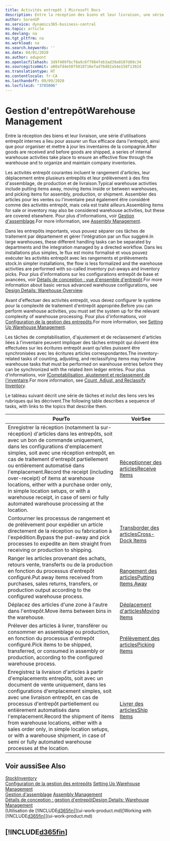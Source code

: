 ```yaml
---
title: Activités entrepôt | Microsoft Docs
description: Entre la réception des biens et leur livraison, une série d'utilisations entrepôt internes a lieu pour assurer un flux efficace dans l'entrepôt, ainsi que pour organiser et mettre à jour les inventaires de la compagnie.
author: SorenGP
ms.service: dynamics365-business-central
ms.topic: article
ms.devlang: na
ms.tgt_pltfrm: na
ms.workload: na
ms.search.keywords: ''
ms.date: 04/01/2020
ms.author: edupont
ms.openlocfilehash: 3d9f409fbcf8a9c6f7984feb3ad39a0107d89c34
ms.sourcegitcommit: a80afd4e5075018716efad76d82a54e158f1392d
ms.translationtype: HT
ms.contentlocale: fr-CA
ms.lasthandoff: 09/09/2020
ms.locfileid: "3785006"
---
```

# <a name="warehouse-management"></a><span data-ttu-id="bdec7-103">Gestion d'entrepôt</span><span class="sxs-lookup"><span data-stu-id="bdec7-103">Warehouse Management</span></span>
<span data-ttu-id="bdec7-104">Entre la réception des biens et leur livraison, une série d'utilisations entrepôt internes a lieu pour assurer un flux efficace dans l'entrepôt, ainsi que pour organiser et mettre à jour les inventaires de la compagnie.</span><span class="sxs-lookup"><span data-stu-id="bdec7-104">After goods are received and before goods are shipped, a series of internal warehouse activities take place to ensure an effective flow through the warehouse and to organize and maintain company inventories.</span></span>

<span data-ttu-id="bdec7-105">Les activités entrepôt courantes incluent le rangement d'articles, leur déplacement entre plusieurs entrepôts et leur prélèvement à des fins d'assemblage, de production et de livraison.</span><span class="sxs-lookup"><span data-stu-id="bdec7-105">Typical warehouse activities include putting items away, moving items inside or between warehouses, and picking items for assembly, production, or shipment.</span></span> <span data-ttu-id="bdec7-106">Assembler des articles pour les ventes ou l'inventaire peut également être considéré comme des activités entrepôt, mais cela est traité ailleurs.</span><span class="sxs-lookup"><span data-stu-id="bdec7-106">Assembling items for sale or inventory may also be considered warehouse activities, but these are covered elsewhere.</span></span> <span data-ttu-id="bdec7-107">Pour plus d'informations, voir [Gestion d'assemblage](assembly-assemble-items.md).</span><span class="sxs-lookup"><span data-stu-id="bdec7-107">For more information, see [Assembly Management](assembly-assemble-items.md).</span></span>  

<span data-ttu-id="bdec7-108">Dans les entrepôts importants, vous pouvez séparer ces tâches de traitement par département et gérer l'intégration par un flux suggéré.</span><span class="sxs-lookup"><span data-stu-id="bdec7-108">In large warehouses, these different handling tasks can be separated by departments and the integration managed by a directed workflow.</span></span> <span data-ttu-id="bdec7-109">Dans les installations plus simples, le flux est moins formalisé et vous pouvez exécuter les activités entrepôt avec les rangements et prélèvements stock.</span><span class="sxs-lookup"><span data-stu-id="bdec7-109">In simpler installations, the flow is less formalized and the warehouse activities are performed with so-called inventory put-aways and inventory picks.</span></span> <span data-ttu-id="bdec7-110">Pour plus d'informations sur les configurations entrepôt de base et avancées, voir [Détails de conception : vue d'ensemble d'entrepôt](design-details-warehouse-overview.md).</span><span class="sxs-lookup"><span data-stu-id="bdec7-110">For more information about basic versus advanced warehouse configurations, see [Design Details: Warehouse Overview](design-details-warehouse-overview.md).</span></span>

<span data-ttu-id="bdec7-111">Avant d'effectuer des activités entrepôt, vous devez configurer le système pour la complexité de traitement d'entrepôt appropriée.</span><span class="sxs-lookup"><span data-stu-id="bdec7-111">Before you can perform warehouse activities, you must set the system up for the relevant complexity of warehouse processing.</span></span> <span data-ttu-id="bdec7-112">Pour plus d'informations, voir [Configuration de la gestion des entrepôts](warehouse-setup-warehouse.md).</span><span class="sxs-lookup"><span data-stu-id="bdec7-112">For more information, see [Setting Up Warehouse Management](warehouse-setup-warehouse.md).</span></span>

<span data-ttu-id="bdec7-113">Les tâches de comptabilisation, d'ajustement et de reclassement d'articles liées à l'inventaire peuvent impliquer des tâches entrepôt qui doivent être effectuées sur les écritures entrepôt avant qu'elles puissent être synchronisées avec les écritures articles correspondantes.</span><span class="sxs-lookup"><span data-stu-id="bdec7-113">The inventory-related tasks of counting, adjusting, and reclassifying items may involve warehouse tasks that must be performed on warehouse entries before they can be synchronized with the related item ledger entries.</span></span> <span data-ttu-id="bdec7-114">Pour plus d'informations, voir [IComptabilisation, ajustement et reclassement de l'inventaire](inventory-how-count-adjust-reclassify.md).</span><span class="sxs-lookup"><span data-stu-id="bdec7-114">For more information, see [Count, Adjust, and Reclassify Inventory](inventory-how-count-adjust-reclassify.md).</span></span>

 <span data-ttu-id="bdec7-115">Le tableau suivant décrit une série de tâches et inclut des liens vers les rubriques qui les décrivent.</span><span class="sxs-lookup"><span data-stu-id="bdec7-115">The following table describes a sequence of tasks, with links to the topics that describe them.</span></span>   

|<span data-ttu-id="bdec7-116">**Pour**</span><span class="sxs-lookup"><span data-stu-id="bdec7-116">**To**</span></span>|<span data-ttu-id="bdec7-117">**Voir**</span><span class="sxs-lookup"><span data-stu-id="bdec7-117">**See**</span></span>|  
|------------|-------------|  
|<span data-ttu-id="bdec7-118">Enregistrer la réception (notamment la sur-réception) d'articles dans les entrepôts, soit avec un bon de commande uniquement, dans les configurations d'emplacement simples, soit avec une réception entrepôt, en cas de traitement d'entrepôt partiellement ou entièrement automatisé dans l'emplacement.</span><span class="sxs-lookup"><span data-stu-id="bdec7-118">Record the receipt (including over-receipt) of items at warehouse locations, either with a purchase order only, in simple location setups, or with a warehouse receipt, in case of semi or fully automated warehouse processing at the location.</span></span>|[<span data-ttu-id="bdec7-119">Réceptionner des articles</span><span class="sxs-lookup"><span data-stu-id="bdec7-119">Receive Items</span></span>](warehouse-how-receive-items.md)|
|<span data-ttu-id="bdec7-120">Contourner les processus de rangement et de prélèvement pour expédier un article directement de la réception ou fabrication à l'expédition.</span><span class="sxs-lookup"><span data-stu-id="bdec7-120">Bypass the put-away and pick processes to expedite an item straight from receiving or production to shipping.</span></span>|[<span data-ttu-id="bdec7-121">Transborder des articles</span><span class="sxs-lookup"><span data-stu-id="bdec7-121">Cross-Dock Items</span></span>](warehouse-how-to-cross-dock-items.md)|    
|<span data-ttu-id="bdec7-122">Ranger les articles provenant des achats, retours vente, transferts ou de la production en fonction du processus d'entrepôt configuré.</span><span class="sxs-lookup"><span data-stu-id="bdec7-122">Put away items received from purchases, sales returns, transfers, or production output according to the configured warehouse process.</span></span>|[<span data-ttu-id="bdec7-123">Rangement des articles</span><span class="sxs-lookup"><span data-stu-id="bdec7-123">Putting Items Away</span></span>](warehouse-put-away-items.md)|
|<span data-ttu-id="bdec7-124">Déplacez des articles d'une zone à l'autre dans l'entrepôt.</span><span class="sxs-lookup"><span data-stu-id="bdec7-124">Move items between bins in the warehouse.</span></span>|[<span data-ttu-id="bdec7-125">Déplacement d'articles</span><span class="sxs-lookup"><span data-stu-id="bdec7-125">Moving Items</span></span>](warehouse-move-items.md)|
|<span data-ttu-id="bdec7-126">Prélever des articles à livrer, transférer ou consommer en assemblage ou production, en fonction du processus d'entrepôt configuré.</span><span class="sxs-lookup"><span data-stu-id="bdec7-126">Pick items to be shipped, transferred, or consumed in assembly or production, according to the configured warehouse process.</span></span>|[<span data-ttu-id="bdec7-127">Prélèvement des articles</span><span class="sxs-lookup"><span data-stu-id="bdec7-127">Picking Items</span></span>](warehouse-pick-items.md)|
|<span data-ttu-id="bdec7-128">Enregistrez la livraison d'articles à partir d'emplacements entrepôts, soit avec un document de vente uniquement, dans les configurations d'emplacement simples, soit avec une livraison entrepôt, en cas de processus d'entrepôt partiellement ou entièrement automatisés dans l'emplacement.</span><span class="sxs-lookup"><span data-stu-id="bdec7-128">Record the shipment of items from warehouse locations, either with a sales order only, in simple location setups, or with a warehouse shipment, in case of semi or fully automated warehouse processes at the location.</span></span>|[<span data-ttu-id="bdec7-129">Livrer des articles</span><span class="sxs-lookup"><span data-stu-id="bdec7-129">Ship Items</span></span>](warehouse-how-ship-items.md)|  

## <a name="see-also"></a><span data-ttu-id="bdec7-130">Voir aussi</span><span class="sxs-lookup"><span data-stu-id="bdec7-130">See Also</span></span>  
[<span data-ttu-id="bdec7-131">Stock</span><span class="sxs-lookup"><span data-stu-id="bdec7-131">Inventory</span></span>](inventory-manage-inventory.md)  
<span data-ttu-id="bdec7-132">[Configuration de la gestion des entrepôts](warehouse-setup-warehouse.md)   </span><span class="sxs-lookup"><span data-stu-id="bdec7-132">[Setting Up Warehouse Management](warehouse-setup-warehouse.md)   </span></span>  
<span data-ttu-id="bdec7-133">[Gestion d'assemblage](assembly-assemble-items.md)  </span><span class="sxs-lookup"><span data-stu-id="bdec7-133">[Assembly Management](assembly-assemble-items.md)  </span></span>  
[<span data-ttu-id="bdec7-134">Détails de conception : gestion d'entrepôt</span><span class="sxs-lookup"><span data-stu-id="bdec7-134">Design Details: Warehouse Management</span></span>](design-details-warehouse-management.md)  
<span data-ttu-id="bdec7-135">[Utilisation de [!INCLUDE[d365fin](includes/d365fin_md.md)]](ui-work-product.md)</span><span class="sxs-lookup"><span data-stu-id="bdec7-135">[Working with [!INCLUDE[d365fin](includes/d365fin_md.md)]](ui-work-product.md)</span></span>  

## [!INCLUDE[d365fin](includes/free_trial_md.md)]  
